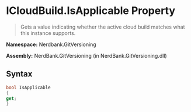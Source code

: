 # ICloudBuild.IsApplicable Property
> Gets a value indicating whether the active cloud build matches what this instance supports.

**Namespace:** Nerdbank.GitVersioning

**Assembly:** NerdBank.GitVersioning (in NerdBank.GitVersioning.dll)
## Syntax
~~~~csharp
bool IsApplicable
{
get;
}
~~~~
